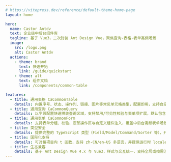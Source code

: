 ```yaml
---
# https://vitepress.dev/reference/default-theme-home-page
layout: home

hero:
  name: Castor Antdv
  text: 企业级中后台组件库
  tagline: 基于 Vue3，二次封装 Ant Design Vue，聚焦查询-表格-表单高频场景
  image:
    src: /logo.png
    alt: Castor Antdv
  actions:
    - theme: brand
      text: 快速开始
      link: /guide/quickstart
    - theme: alt
      text: 组件文档
      link: /components/common-table

features:
  - title: 通用表格 CaCommonTable
    details: 内置序号、状态、操作列、链接、图片等常见单元格类型，配置即用，支持自定义渲染与命令扩展。
  - title: 通用查询 CaCommonQuery
    details: 以字段配置快速拼装查询区域，支持禁用/可见性校验与表单项扩展，默认包含重置与查询能力。
  - title: 通用表单 CaCommonForm
    details: 支持表单分组、校验、底部操作区与自定义组件注入，覆盖中后台高频表单场景。
  - title: 类型安全
    details: 提供完整的 TypeScript 类型（Field/Model/Command/Sorter 等），开发时即获智能提示与约束。
  - title: 国际化支持
    details: 可对接项目内 t 函数，支持 zh-CN/en-US 多语言，并提供运行时 locale 切换能力。
  - title: 生态兼容
    details: 基于 Ant Design Vue 4.x 与 Vue3，样式与交互统一，支持全局或按需注册以及 Vite/VitePress 工程体系。
---
```


